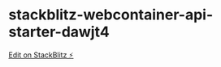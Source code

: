 # stackblitz-webcontainer-api-starter-dawjt4

[Edit on StackBlitz ⚡️](https://stackblitz.com/edit/stackblitz-webcontainer-api-starter-dawjt4)